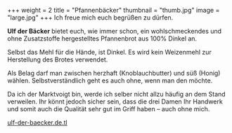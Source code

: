 +++
weight = 2
title = "Pfannenbäcker"
thumbnail = "thumb.jpg"
image = "large.jpg"
+++
Ich freue mich euch begrüßen zu dürfen.

**Ulf der Bäcker** bietet euch, wie  immer schon, ein wohlschmeckendes und ohne 
Zusatzstoffe hergestelltes Pfannenbrot aus 100% Dinkel an.

Selbst das Mehl für die Hände, ist Dinkel. Es wird kein Weizenmehl zur Herstellung des Brotes verwendet.

Als Belag darf man zwischen herzhaft (Knoblauchbutter) und süß (Honig) wählen.
Selbstverständlich geht es auch ohne, wenn man den möchte.

Da ich der Marktvoigt bin, werde ich selber nicht allzu häufig an dem Stand verweilen.
Ihr könnt jedoch sicher sein, dass die drei Damen Ihr Handwerk und somit auch die 
Qualität sehr gut im Griff haben – auch ohne mich.

[ulf-der-baecker.de.tl](http://www.ulf-der-baecker.de.tl)
